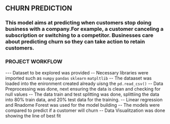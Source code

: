 ## CHURN PREDICTION
### This model aims at predicting when customers stop doing business with a company.For example, a customer canceling a subscription or switching to a competitor. Businesses care about predicting churn so they can take action to retain customers.
### PROJECT WORKFLOW
--- Dataset to be explored was provided
-- Necessary libraries were imported such as `numpy` `pandas` `sklearn` `matpltlib`
-- The dataaset was loaded into the enironment created already uisng the `pd.read_csv()`
-- Data Preprocessing was done, next ensuring the data is clean and checking for null values
-- The data train and test splitting was done, splittiing the data into 80% train data, and 20% test data for the training.
-- Linear regression and Rnadome Forest was used for the model building
-- The models were compared to predict if a customer will churn
-- Data Visualitzation was done showing the line of best fit
